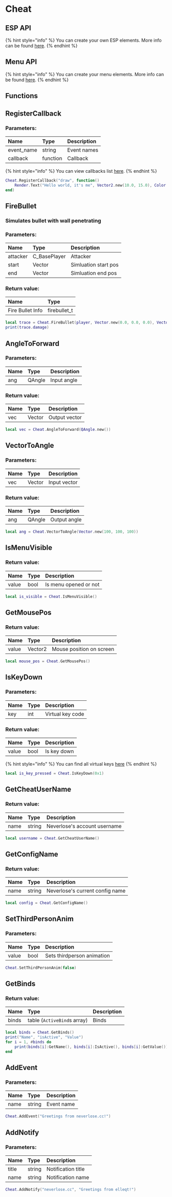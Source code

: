 # Cheat

## ESP API

{% hint style="info" %}
You can create your own ESP elements. More info can be found [here](ESP.md).
{% endhint %}

## Menu API

{% hint style="info" %}
You can create your menu elements. More info can be found [here](Menu.md).
{% endhint %}

## Functions

## RegisterCallback

### Parameters:

| Name | Type | Description |
| :--- | :--- | :--- |
| event_name | string | Event names |
| callback | function | Callback |

{% hint style="info" %}
You can view callbacks list [here](../other/callbacks.md).
{% endhint %}

```lua
Cheat.RegisterCallback("draw", function()
    Render.Text("Hello world, it's me", Vector2.new(10.0, 15.0), Color.new(1.0, 1.0, 1.0), 16)
end)
```

## FireBullet

### Simulates bullet with wall penetrating

### Parameters:

| Name | Type | Description |
| :--- | :--- | :--- |
| attacker | C_BasePlayer | Attacker |
| start | Vector | Simluation start pos |
| end | Vector | Simluation end pos |

### Return value:

| Name | Type |
| :--- | :--- |
| Fire Bullet Info | firebullet_t |

```lua
local trace = Cheat.FireBullet(player, Vector.new(0.0, 0.0, 0.0), Vector.new(1.0, 1.0, 1.0))
print(trace.damage)
```

## AngleToForward

### Parameters:

| Name | Type | Description |
| :--- | :--- | :--- |
| ang | QAngle | Input angle |

### Return value:

| Name | Type | Description |
| :--- | :--- | :--- |
| vec | Vector | Output vector |

```lua
local vec = Cheat.AngleToForward(QAngle.new())
```

## VectorToAngle

### Parameters:

| Name | Type | Description |
| :--- | :--- | :--- |
| vec | Vector | Input vector |

### Return value:

| Name | Type | Description |
| :--- | :--- | :--- |
| ang | QAngle | Output angle |

```lua
local ang = Cheat.VectorToAngle(Vector.new(100, 100, 100))
```

## IsMenuVisible

### Return value:

| Name | Type | Description |
| :--- | :--- | :--- |
| value | bool | Is menu opened or not |

```lua
local is_visible = Cheat.IsMenuVisible()
```

## GetMousePos

### Return value:

| Name | Type | Description |
| :--- | :--- | :--- |
| value | Vector2 | Mouse position on screen |

```lua
local mouse_pos = Cheat.GetMousePos()
```

## IsKeyDown

### Parameters:

| Name | Type | Description |
| :--- | :--- | :--- |
| key | int | Virtual key code |

### Return value:

| Name | Type | Description |
| :--- | :--- | :--- |
| value | bool | Is key down |

{% hint style="info" %}
You can find all virtual keys [here](https://docs.microsoft.com/en-us/windows/win32/inputdev/virtual-key-codes)
{% endhint %}

```lua
local is_key_pressed = Cheat.IsKeyDown(0x1)
```

## GetCheatUserName

### Return value:

| Name | Type | Description |
| :--- | :--- | :--- |
| name | string | Neverlose's account username |

```lua
local username = Cheat.GetCheatUserName()
```

## GetConfigName

### Return value:

| Name | Type | Description |
| :--- | :--- | :--- |
| name | string | Neverlose's current config name |

```lua
local config = Cheat.GetConfigName()
```

## SetThirdPersonAnim

### Parameters:

| Name | Type | Description |
| :--- | :--- | :--- |
| value | bool | Sets thirdperson animation |

```lua
Cheat.SetThirdPersonAnim(false)
```

## GetBinds

### Return value:

| Name | Type | Description |
| :--- | :--- | :--- |
| binds | table (`ActiveBind`s array)| Binds |

```lua
local binds = Cheat.GetBinds()
print("Name", "isActive", "Value")
for i = 1, #binds do
    print(binds[i]:GetName(), binds[i]:IsActive(), binds[i]:GetValue())
end
```

## AddEvent

### Parameters:

| Name | Type | Description |
| :--- | :--- | :--- |
| name | string | Event name |

```lua
Cheat.AddEvent("Greetings from neverlose.cc!")
```

## AddNotify

### Parameters:

| Name | Type | Description |
| :--- | :--- | :--- |
| title | string | Notification title |
| name | string | Notification name |

```lua
Cheat.AddNotify("neverlose.cc", "Greetings from elleqt!")
```
